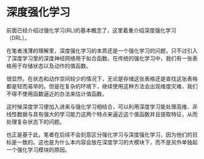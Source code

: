 # 深度强化学习
前面已经介绍过强化学习(RL)的基本概念了，这里着重介绍深度强化学习（DRL）。

在笔者浅薄的理解里，深度强化学习的本质还是一个强化学习的问题，只不过引入了深度学习里的深度神经网络用于拟合函数。在传统的强化学习中，我们有一张表格用于存储状态以及动作的值函数。

很显然，在状态和动作空间较少的情况下，无论是存储这张表格还是查找这张表格都是轻而易举的。但是在复杂的环境下，继续使用这种方法会出现维度灾难，我们不得不使用函数逼近的办法来估计值函数。

这时候深度学习便加入进来与强化学习相结合，可以利用深度学习能处理高维、非线性数据与具有强大的学习能力这两个特点来逼近这个值函数并且提取特征，从而处理复杂状态下的问题。

也正是基于此，笔者在后续不会刻意区分强化学习与深度强化学习，因为他们的目标是一致的。这也是为什么本内容会放在深度学习的大模块下，而不是另外单独起一个强化学习模块的原因。

